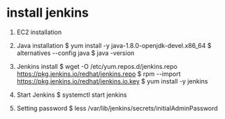 # install jenkins
1. EC2 installation
2. Java installation
$ yum install -y java-1.8.0-openjdk-devel.x86_64
$ alternatives --config java
$ java -version

3. Jenkins install
$ wget -O /etc/yum.repos.d/jenkins.repo https://pkg.jenkins.io/redhat/jenkins.repo
$ rpm --import https://pkg.jenkins.io/redhat/jenkins.io.key
$ yum install -y jenkins

4. Start Jenkins
$ systemctl start jenkins

5. Setting password
$ less /var/lib/jenkins/secrets/initialAdminPassword
